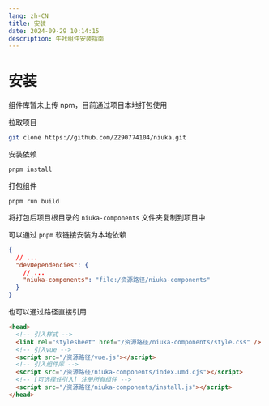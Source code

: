```yaml
---
lang: zh-CN
title: 安装
date: 2024-09-29 10:14:15
description: 牛咔组件安装指南
---
```


# 安装

组件库暂未上传 npm，目前通过项目本地打包使用

拉取项目

```sh
git clone https://github.com/2290774104/niuka.git
```

安装依赖

```sh
pnpm install
```

打包组件

```
pnpm run build
```

将打包后项目根目录的 `niuka-components` 文件夹复制到项目中

可以通过 `pnpm` 软链接安装为本地依赖

```json
{
  // ...
  "devDependencies": {
    // ...
    "niuka-components": "file:/资源路径/niuka-components"
  }
}
```

也可以通过路径直接引用

```html
<head>
  <!-- 引入样式 -->
  <link rel="stylesheet" href="/资源路径/niuka-components/style.css" />
  <!-- 引入vue -->
  <script src="/资源路径/vue.js"></script>
  <!-- 引入组件库 -->
  <script src="/资源路径/niuka-components/index.umd.cjs"></script>
  <!-- [可选择性引入] 注册所有组件 -->
  <script src="/资源路径/niuka-components/install.js"></script>
</head>
```
